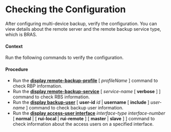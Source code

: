 Checking the Configuration
==========================

After configuring multi-device backup, verify the configuration. You can view details about the remote server and the remote backup service type, which is BRAS.

#### Context

Run the following commands to verify the configuration.


#### Procedure

* Run the [**display remote-backup-profile**](cmdqueryname=display+remote-backup-profile) [ *profileName* ] command to check RBP information.
* Run the [**display remote-backup-service**](cmdqueryname=display+remote-backup-service) [ *service-name* [ **verbose** ] ] command to check RBS information.
* Run the [**display backup-user**](cmdqueryname=display+backup-user) [ **user-id** *id* | **username** [ **include** ] *user-name* ] command to check backup user information.
* Run the [**display access-user interface**](cmdqueryname=display+access-user+interface) *interface-type* *interface-number* [ **normal** | [ **rui-local** | **rui-remote** ] [ **master** | **slave** ] ] command to check information about the access users on a specified interface.